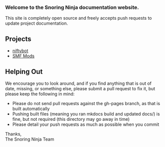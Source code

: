 ### Welcome to the Snoring Ninja documentation website.
This site is completely open source and freely accepts push requests to update project documentation.
 
Projects
---

 * [niftybot](niftybot)
 * [SMF Mods](smf)  
 
Helping Out
---

 We encourage you to look around, and if you find anything that is out of date, missing, or something else, please submit
 a pull request to fix it, but please keep the following in mind:
 * Please do not send pull requests against the gh-pages branch, as that is built automatically
 * Pushing built files (meaning you ran mkdocs build and updated docs/) is fine, but not required (this directory may go away in time)
 * Please detail your push requests as much as possible when you commit
 
 Thanks,  
 The Snoring Ninja Team
